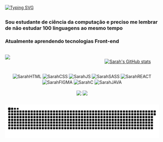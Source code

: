[![Typing SVG](https://readme-typing-svg.demolab.com?font=Fira+Code&weight=600&size=22&pause=1000&color=986DDA&random=false&width=435&lines=Oi!+Seja+bem+vindo+ao+meu+perfil)](https://git.io/typing-svg)
##

### Sou estudante de ciência da computação e preciso me lembrar de não estudar 100 linguagens ao mesmo tempo 

### Atualmente aprendendo tecnologias Front-end 

<br>

  <img src='https://github.com/sarahscampos/sarahscampos/assets/74733887/bfdacf87-e934-49bf-a9f7-b35febd62dfa' width=300 align="left"/>
  <div align="right">
  <div align="center">
    
  [![Sarah's GitHub stats](https://github-readme-stats.vercel.app/api?username=sarahscampos&show_icons=true&theme=tokyonight&bg_color=00000000)](https://github.com/sarahscampos/github-readme-stats)
  
  </div>

  <div style='display: inline_block' align="center"><br>
    <img align="center" alt='SarahHTML' height=30 weidth=40 src='https://cdn.jsdelivr.net/gh/devicons/devicon@latest/icons/html5/html5-original.svg'/>  
    <img align="center" alt='SarahCSS' height=30 weidth=40 src='https://cdn.jsdelivr.net/gh/devicons/devicon@latest/icons/css3/css3-original.svg'/> 
    <img align="center" alt='SarahJS' height=30 weidth=40 src='https://cdn.jsdelivr.net/gh/devicons/devicon@latest/icons/javascript/javascript-original.svg'/> 
    <img align="center" alt='SarahSASS' height=30 weidth=40 src='https://cdn.jsdelivr.net/gh/devicons/devicon@latest/icons/sass/sass-original.svg'/> 
    <img align="center" alt='SarahREACT' height=30 weidth=40 src='https://cdn.jsdelivr.net/gh/devicons/devicon@latest/icons/react/react-original.svg'/> 
    <img align="center" alt='SarahFIGMA' height=30 weidth=40 src='https://cdn.jsdelivr.net/gh/devicons/devicon@latest/icons/figma/figma-original.svg'/> 
    <img align="center" alt='SarahC' height=30 weidth=40 src='https://cdn.jsdelivr.net/gh/devicons/devicon@latest/icons/c/c-original.svg'/> 
    <img align="center" alt='SarahJAVA' height=30 weidth=40 src='https://cdn.jsdelivr.net/gh/devicons/devicon@latest/icons/java/java-original.svg'/> 
  </div>

  <div style='display: inline_block' align="center"><br>
    <a href='https://www.linkedin.com/in/sarah-campos-579b3a26a/' target= "_blank" ><img align="center" src='https://img.shields.io/badge/LinkedIn-0077B5?style=for-the-badge&logo=linkedin&logoColor=white'/></a>
    <a href='sarahstephanycampos@gmail.com' target= "_blank" ><img align="center" src='https://img.shields.io/badge/Gmail-D14836?style=for-the-badge&logo=gmail&logoColor=white'/></a>
  </div>
  </div>
  
  ##

<picture>
  <source media="(prefers-color-scheme: dark)" srcset="https://raw.githubusercontent.com/sarahscampos/sarahscampos/output/github-contribution-grid-snake-dark.svg">
  <source media="(prefers-color-scheme: light)" srcset="https://raw.githubusercontent.com/sarahscampos/sarahscampos/output/github-contribution-grid-snake.svg">
  <img alt="github contribution grid snake animation" src="https://raw.githubusercontent.com/sarahscampos/sarahscampos/output/github-contribution-grid-snake.svg">
</picture>


